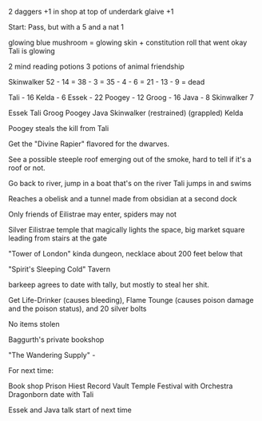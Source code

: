 2 daggers +1 in shop at top of underdark
glaive +1

Start:
Pass, but with a 5 and a nat 1

glowing blue mushroom = glowing skin + constitution roll that went okay
Tali is glowing

2 mind reading potions
3 potions of animal friendship

Skinwalker
52 - 14 = 38 - 3 = 35 - 4 - 6 = 21 - 13 - 9 = dead

Tali - 16
Kelda - 6
Essek - 22
Poogey - 12
Groog - 16
Java - 8
Skinwalker 7

Essek
Tali
Groog
Poogey
Java
Skinwalker (restrained) (grappled)
Kelda

Poogey steals the kill from Tali

Get the "Divine Rapier" flavored for the dwarves.

See a possible steeple roof emerging out of the smoke, hard to tell if it's a roof or not.

Go back to river, jump in a boat that's on the river
Tali jumps in and swims

Reaches a obelisk and a tunnel made from obsidian at a second dock

Only friends of Eilistrae may enter, spiders may not

Silver Eilistrae temple that magically lights the space, big market square leading from stairs at the gate

"Tower of London" kinda dungeon, necklace about 200 feet below that

"Spirit's Sleeping Cold" Tavern

barkeep agrees to date with tally, but mostly to steal her shit.

Get Life-Drinker (causes bleeding), Flame Tounge (causes poison damage and the poison status), and 20 silver bolts

No items stolen

Baggurth's private bookshop

"The Wandering Supply" - 

For next time:

Book shop
Prison Hiest
Record Vault
Temple
Festival with Orchestra
Dragonborn date with Tali

Essek and Java talk start of next time